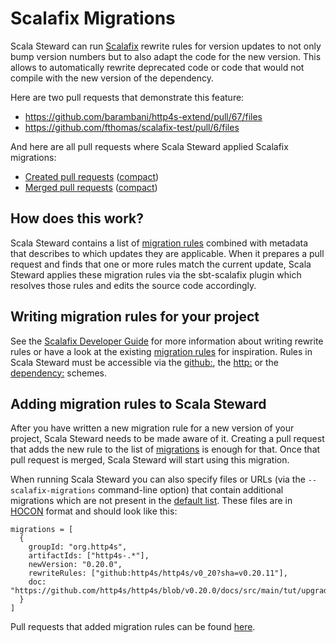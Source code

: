 # Scalafix Migrations

Scala Steward can run [Scalafix][Scalafix] rewrite rules for version updates
to not only bump version numbers but to also adapt the code for the new
version. This allows to automatically rewrite deprecated code or code that
would not compile with the new version of the dependency.

Here are two pull requests that demonstrate this feature:

* https://github.com/barambani/http4s-extend/pull/67/files
* https://github.com/fthomas/scalafix-test/pull/6/files

And here are all pull requests where Scala Steward applied Scalafix
migrations:

* [Created pull requests](https://github.com/search?q=author%3Ascala-steward+is%3Apr+scalafix-migrations)
  ([compact](             https://github.com/pulls?q=author%3Ascala-steward+is%3Apr+scalafix-migrations))
* [Merged pull requests]( https://github.com/search?q=author%3Ascala-steward+is%3Amerged+sort%3Aupdated-desc+scalafix-migrations)
  ([compact](             https://github.com/pulls?q=author%3Ascala-steward+is%3Amerged+sort%3Aupdated-desc+scalafix-migrations))

## How does this work?

Scala Steward contains a list of [migration rules][migrations] combined with
metadata that describes to which updates they are applicable. When it prepares
a pull request and finds that one or more rules match the current update,
Scala Steward applies these migration rules via the sbt-scalafix plugin
which resolves those rules and edits the source code accordingly.

## Writing migration rules for your project

See the [Scalafix Developer Guide][scalafix-dev-guide] for more information
about writing rewrite rules or have a look at the existing
[migration rules][migrations] for inspiration. Rules in Scala Steward must be
accessible via the [github:][using-github], the [http:][using-http] or the
[dependency:][using-dependency] schemes.

## Adding migration rules to Scala Steward

After you have written a new migration rule for a new version of your project,
Scala Steward needs to be made aware of it. Creating a pull request that adds
the new rule to the list of [migrations][migrations] is enough for that. Once
that pull request is merged, Scala Steward will start using this migration.

When running Scala Steward you can also specify files or URLs (via the
`--scalafix-migrations` command-line option) that contain additional
migrations which are not present in the [default list][migrations].
These files are in [HOCON][HOCON] format and should look like this:
```hocon
migrations = [
  {
    groupId: "org.http4s",
    artifactIds: ["http4s-.*"],
    newVersion: "0.20.0",
    rewriteRules: ["github:http4s/http4s/v0_20?sha=v0.20.11"],
    doc: "https://github.com/http4s/http4s/blob/v0.20.0/docs/src/main/tut/upgrading.md"
  }
]
```

Pull requests that added migration rules can be found [here][scalafix-prs].

[Scalafix]: https://scalacenter.github.io/scalafix/
[migrations]: https://github.com/scala-steward-org/scala-steward/blob/@MAIN_BRANCH@/modules/core/src/main/resources/scalafix-migrations.conf
[scalafix-dev-guide]: https://scalacenter.github.io/scalafix/docs/developers/setup.html
[using-dependency]: https://scalacenter.github.io/scalafix/docs/rules/external-rules.html
[using-github]: https://scalacenter.github.io/scalafix/docs/developers/sharing-rules.html#using-github
[using-http]: https://scalacenter.github.io/scalafix/docs/developers/sharing-rules.html#using-http
[scalafix-prs]: https://github.com/scala-steward-org/scala-steward/pulls?q=label%3Ascalafix-migration
[HOCON]: https://github.com/lightbend/config/blob/master/HOCON.md
